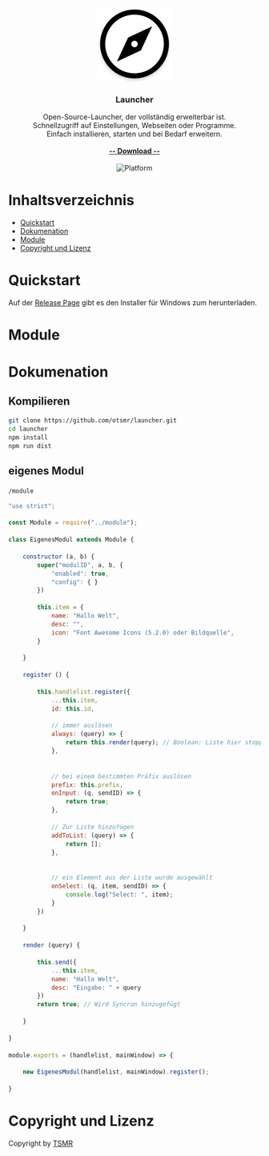 <p align="center">
  <a href="https://oproj.de/">
    <img src="./assets/img/logo.png" width="150">
  </a>
</p>

<h3 align="center">Launcher</h3>

<p align="center">
    Open-Source-Launcher, der vollständig erweiterbar ist.<br> Schnellzugriff auf Einstellungen, Webseiten oder Programme.<br>
    Einfach installieren, starten und bei Bedarf erweitern.
    <br><br>
    <a href="https://github.com/otsmr/launcher/releases"><strong>-- Download --</strong></a>
    <br>
    <br>
    <img src="https://img.shields.io/badge/platform-windows-%23097aba" alt="Platform">
</p>



# Inhaltsverzeichnis
* <a href="#quickstart">Quickstart</a>
* <a href="#dokumenation">Dokumenation</a>
* <a href="#module">Module</a>
* <a href="#copyright-und-lizenz">Copyright und Lizenz</a>

# Quickstart

Auf der [Release Page](https://github.com/otsmr/launcher/releases) gibt es den Installer für Windows zum herunterladen.

# Module

# Dokumenation

## Kompilieren

```bash
git clone https://github.com/otsmr/launcher.git
cd launcher
npm install
npm run dist
```

## eigenes Modul

```/module```

```javascript
"use strict";

const Module = require("../module");

class EigenesModul extends Module {

    constructor (a, b) {
        super("modulID", a, b, {
            "enabled": true,
            "config": { }
        })

        this.item = {
            name: "Hallo Welt",
            desc: "",
            icon: "Font Awesome Icons (5.2.0) oder Bildquelle",
        }

    }

    register () {

        this.handlelist.register({
            ...this.item,
            id: this.id,

            // immer auslösen
            always: (query) => {
                return this.render(query); // Boolean: Liste hier stoppen?
            },


            // bei einem bestimmten Präfix auslösen
            prefix: this.prefix,
            onInput: (q, sendID) => {
                return true;
            }, 

            // Zur Liste hinzufügen
            addToList: (query) => {
                return [];
            },


            // ein Element aus der Liste wurde ausgewählt
            onSelect: (q, item, sendID) => {
                console.log("Select: ", item);
            }
        })

    }

    render (query) {

        this.send({
            ...this.item,
            name: "Hallo Welt",
            desc: "Eingabe: " + query
        })
        return true; // Wird Syncron hinzugefügt 
        
    }

}

module.exports = (handlelist, mainWindow) => {

    new EigenesModul(handlelist, mainWindow).register();

}
```




# Copyright und Lizenz
Copyright by <a href="https://tsmr.eu">TSMR</a>